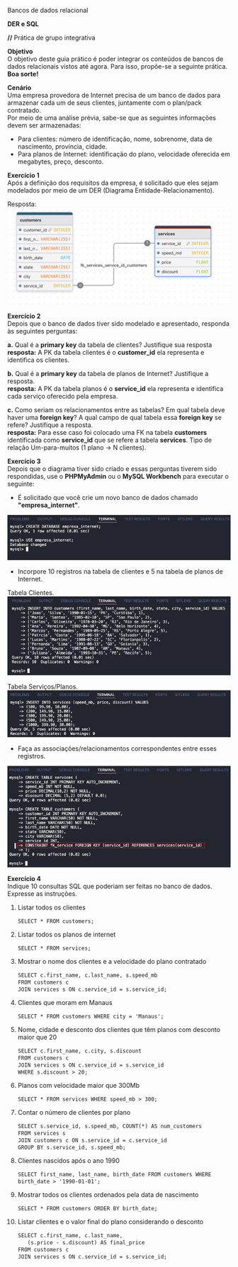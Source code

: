   
Bancos de dados relacional  

**DER e SQL**  

**//** Prática de grupo integrativa  

**Objetivo**  
O objetivo deste guia prático é poder integrar os conteúdos de bancos de dados relacionais vistos até agora. Para isso, propõe-se a seguinte prática.  
**Boa sorte\!**  

**Cenário**  
Uma empresa provedora de Internet precisa de um banco de dados para armazenar cada um de seus clientes, juntamente com o plan/pack contratado.  
Por meio de uma análise prévia, sabe-se que as seguintes informações devem ser armazenadas:

* Para clientes: número de identificação, nome, sobrenome, data de nascimento, província, cidade.  
* Para planos de Internet: identificação do plano, velocidade oferecida em megabytes, preço, desconto.

 **Exercício 1**  
Após a definição dos requisitos da empresa, é solicitado que eles sejam modelados por meio de um DER (Diagrama Entidade-Relacionamento). 

Resposta:
![DER exercício 1](/godatabase/dia01/tarde/image/DER-empresa-internet.png)


**Exercício 2**   
Depois que o banco de dados tiver sido modelado e apresentado, responda às seguintes perguntas:  

**a.** Qual é a **primary key** da tabela de clientes? Justifique sua resposta  
**resposta:** A PK da tabela clientes é o **customer_id** ela representa e identifica os clientes.

**b.** Qual é a **primary key** da tabela de planos de Internet? Justifique a resposta.  
**resposta:** A PK da tabela planos é o **service_id** ela representa e identifica cada serviço oferecido pela empresa.

**c.** Como seriam os relacionamentos entre as tabelas? Em qual tabela deve haver uma **foreign key**? A qual campo de qual tabela essa **foreign key** se refere? Justifique a resposta.  
**resposta:** Para esse caso foi colocado uma FK na tabela **customers** identificada como **service_id** que se refere a tabela **services**. Tipo de relação Um-para-muitos (1 plano → N clientes).

**Exercício 3**  
Depois que o diagrama tiver sido criado e essas perguntas tiverem sido respondidas, use o **PHPMyAdmin** ou o **MySQL Workbench** para executar o seguinte:

* É solicitado que você crie um novo banco de dados chamado **"empresa\_internet"**.  

![exercício 3.1](/godatabase/dia01/tarde/image/create-database.png)

* Incorpore 10 registros na tabela de clientes e 5 na tabela de planos de Internet.  

Tabela Clientes.      
![exercício 3.2](/godatabase/dia01/tarde/image/insert-customers.png)

Tabela Serviços/Planos.     
![exercício 3.2](/godatabase/dia01/tarde/image/insert-services.png)

* Faça as associações/relacionamentos correspondentes entre esses registros.

![exercício 3.2](/godatabase/dia01/tarde/image/create-tables-fk.png)

**Exercício 4**  
Indique 10 consultas SQL que poderiam ser feitas no banco de dados. Expresse as instruções.  

1. Listar todos os clientes
    ```
    SELECT * FROM customers;
    ````
2. Listar todos os planos de internet
    ````
    SELECT * FROM services;
    ````
3. Mostrar o nome dos clientes e a velocidade do plano contratado
    `````
    SELECT c.first_name, c.last_name, s.speed_mb
    FROM customers c
    JOIN services s ON c.service_id = s.service_id;
    `````
4. Clientes que moram em Manaus
    ````
    SELECT * FROM customers WHERE city = 'Manaus';
    ````
5. Nome, cidade e desconto dos clientes que têm planos com desconto maior que 20
    ````
    SELECT c.first_name, c.city, s.discount
    FROM customers c
    JOIN services s ON c.service_id = s.service_id
    WHERE s.discount > 20;
    ````
6. Planos com velocidade maior que 300Mb
    ````
    SELECT * FROM services WHERE speed_mb > 300;
    ````
7. Contar o número de clientes por plano
    ````
    SELECT s.service_id, s.speed_mb, COUNT(*) AS num_customers
    FROM services s
    JOIN customers c ON s.service_id = c.service_id
    GROUP BY s.service_id, s.speed_mb;
    ````
8. Clientes nascidos após o ano 1990
    ````
    SELECT first_name, last_name, birth_date FROM customers WHERE birth_date > '1990-01-01';
    ````

9. Mostrar todos os clientes ordenados pela data de nascimento
    ````
    SELECT * FROM customers ORDER BY birth_date;
    ````
10. Listar clientes e o valor final do plano considerando o desconto
    ````
    SELECT c.first_name, c.last_name, 
       (s.price - s.discount) AS final_price 
    FROM customers c
    JOIN services s ON c.service_id = s.service_id;
    ````
